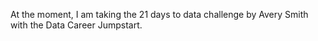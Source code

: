 At the moment, I am taking the 21 days to data challenge by Avery Smith with the Data Career Jumpstart.
